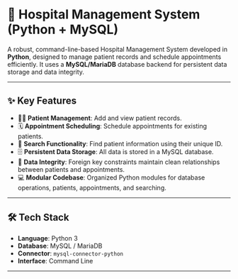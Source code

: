 # 🏥 Hospital Management System (Python + MySQL)

A robust, command-line-based Hospital Management System developed in **Python**, designed to manage patient records and schedule appointments efficiently. It uses a **MySQL/MariaDB** database backend for persistent data storage and data integrity.

---

## ✨ Key Features

- 🧑‍⚕️ **Patient Management**: Add and view patient records.
- 🗓️ **Appointment Scheduling**: Schedule appointments for existing patients.
- 🔎 **Search Functionality**: Find patient information using their unique ID.
- 🗄️ **Persistent Data Storage**: All data is stored in a MySQL database.
- 🔐 **Data Integrity**: Foreign key constraints maintain clean relationships between patients and appointments.
- 💻 **Modular Codebase**: Organized Python modules for database operations, patients, appointments, and searching.

---

## 🛠️ Tech Stack

- **Language**: Python 3
- **Database**: MySQL / MariaDB
- **Connector**: `mysql-connector-python`
- **Interface**: Command Line

---
